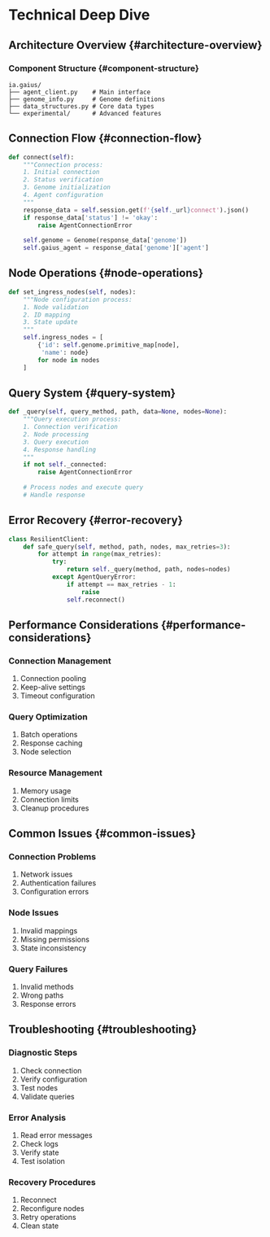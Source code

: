 # Technical Deep Dive

## Architecture Overview {#architecture-overview}

### Component Structure {#component-structure}
```
ia.gaius/
├── agent_client.py    # Main interface
├── genome_info.py     # Genome definitions
├── data_structures.py # Core data types
└── experimental/      # Advanced features
```

## Connection Flow {#connection-flow}
```python
def connect(self):
    """Connection process:
    1. Initial connection
    2. Status verification
    3. Genome initialization
    4. Agent configuration
    """
    response_data = self.session.get(f'{self._url}connect').json()
    if response_data['status'] != 'okay':
        raise AgentConnectionError
    
    self.genome = Genome(response_data['genome'])
    self.gaius_agent = response_data['genome']['agent']
```

## Node Operations {#node-operations}
```python
def set_ingress_nodes(self, nodes):
    """Node configuration process:
    1. Node validation
    2. ID mapping
    3. State update
    """
    self.ingress_nodes = [
        {'id': self.genome.primitive_map[node],
         'name': node}
        for node in nodes
    ]
```

## Query System {#query-system}
```python
def _query(self, query_method, path, data=None, nodes=None):
    """Query execution process:
    1. Connection verification
    2. Node processing
    3. Query execution
    4. Response handling
    """
    if not self._connected:
        raise AgentConnectionError
    
    # Process nodes and execute query
    # Handle response
```

## Error Recovery {#error-recovery}
```python
class ResilientClient:
    def safe_query(self, method, path, nodes, max_retries=3):
        for attempt in range(max_retries):
            try:
                return self._query(method, path, nodes=nodes)
            except AgentQueryError:
                if attempt == max_retries - 1:
                    raise
                self.reconnect()
```

## Performance Considerations {#performance-considerations}

### Connection Management
1. Connection pooling
2. Keep-alive settings
3. Timeout configuration

### Query Optimization
1. Batch operations
2. Response caching
3. Node selection

### Resource Management
1. Memory usage
2. Connection limits
3. Cleanup procedures

## Common Issues {#common-issues}

### Connection Problems
1. Network issues
2. Authentication failures
3. Configuration errors

### Node Issues
1. Invalid mappings
2. Missing permissions
3. State inconsistency

### Query Failures
1. Invalid methods
2. Wrong paths
3. Response errors

## Troubleshooting {#troubleshooting}

### Diagnostic Steps
1. Check connection
2. Verify configuration
3. Test nodes
4. Validate queries

### Error Analysis
1. Read error messages
2. Check logs
3. Verify state
4. Test isolation

### Recovery Procedures
1. Reconnect
2. Reconfigure nodes
3. Retry operations
4. Clean state
